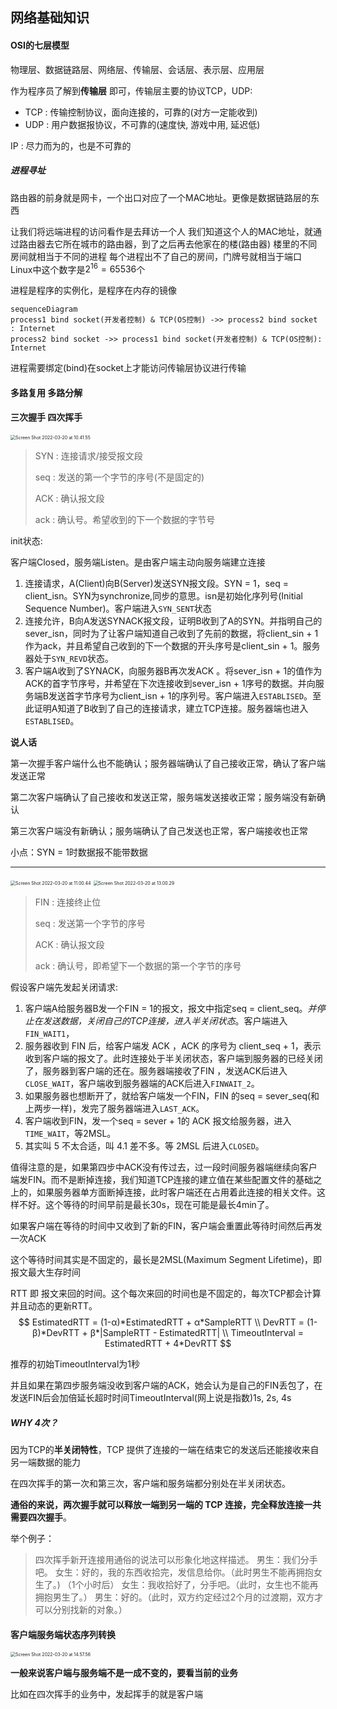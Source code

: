 ## 网络基础知识



#### OSI的七层模型
物理层、数据链路层、网络层、传输层、会话层、表示层、应用层

作为程序员了解到**传输层** 即可，传输层主要的协议TCP，UDP:
   + TCP : 传输控制协议，面向连接的，可靠的(对方一定能收到)
   + UDP : 用户数据报协议，不可靠的(速度快, 游戏中用, 延迟低)

IP : 尽力而为的，也是不可靠的

##### 进程寻址

路由器的前身就是网卡，一个出口对应了一个MAC地址。更像是数据链路层的东西

让我们将远端进程的访问看作是去拜访一个人
我们知道这个人的MAC地址，就通过路由器去它所在城市的路由器，到了之后再去他家在的楼(路由器)
楼里的不同房间就相当于不同的进程
每个进程出不了自己的房间，门牌号就相当于端口
Linux中这个数字是$2^{16} = 65536$个

进程是程序的实例化，是程序在内存的镜像



```mermaid
sequenceDiagram
process1 bind socket(开发者控制) & TCP(OS控制) ->> process2 bind socket : Internet
process2 bind socket ->> process1 bind socket(开发者控制) & TCP(OS控制): Internet
```

进程需要绑定(bind)在socket上才能访问传输层协议进行传输



#### 多路复用 多路分解



#### 三次握手 四次挥手

<img src="/Users/renboyu/Library/Application Support/typora-user-images/Screen Shot 2022-03-20 at 10.41.55.png" alt="Screen Shot 2022-03-20 at 10.41.55" style="zoom:50%;" />

>SYN : 连接请求/接受报文段
>
>seq : 发送的第一个字节的序号(不是固定的)
>
>ACK : 确认报文段
>
>ack : 确认号。希望收到的下一个数据的字节号

init状态:

客户端Closed，服务端Listen。是由客户端主动向服务端建立连接

1. 连接请求，A(Client)向B(Server)发送SYN报文段。SYN = 1，seq = client_isn。SYN为synchronize,同步的意思。isn是初始化序列号(Initial Sequence Number)。客户端进入`SYN_SENT`状态
2. 连接允许，B向A发送SYNACK报文段，证明B收到了A的SYN。并指明自己的sever_isn，同时为了让客户端知道自己收到了先前的数据，将client_sin + 1作为ack，并且希望自己收到的下一个数据的开头序号是client_sin + 1。服务器处于`SYN_REVD`状态。
3. 客户端A收到了SYNACK，向服务器B再次发ACK 。将sever_isn + 1的值作为ACK的首字节序号，并希望在下次连接收到sever_isn + 1序号的数据。并向服务端B发送首字节序号为client_isn + 1的序列号。客户端进入`ESTABLISED`。至此证明A知道了B收到了自己的连接请求，建立TCP连接。服务器端也进入`ESTABLISED`。

**说人话**

第一次握手客户端什么也不能确认；服务器端确认了自己接收正常，确认了客户端发送正常

第二次客户端确认了自己接收和发送正常，服务端发送接收正常；服务端没有新确认

第三次客户端没有新确认；服务端确认了自己发送也正常，客户端接收也正常

小点：SYN = 1时数据报不能带数据

-------





<img src="/Users/renboyu/Library/Application Support/typora-user-images/Screen Shot 2022-03-20 at 11.00.44.png" alt="Screen Shot 2022-03-20 at 11.00.44" style="zoom:50%;" />

<img src="/Users/renboyu/Library/Application Support/typora-user-images/Screen Shot 2022-03-20 at 13.00.29.png" alt="Screen Shot 2022-03-20 at 13.00.29" style="zoom:50%;" />

>FIN : 连接终止位
>
>seq : 发送第一个字节的序号
>
>ACK : 确认报文段
>
>ack : 确认号，即希望下一个数据的第一个字节的序号

假设客户端先发起关闭请求:

1. 客户端A给服务器B发一个FIN = 1的报文，报文中指定seq = client_seq。*并停止在发送数据，关闭自己的TCP连接，进入半关闭状态*。客户端进入`FIN_WAIT1`，
2. 服务器收到 FIN 后，给客户端发 ACK ，ACK 的序号为 client_seq + 1，表示收到客户端的报文了。此时连接处于半关闭状态，客户端到服务器的已经关闭了，服务器到客户端的还在。服务器端接收了FIN ，发送ACK后进入`CLOSE_WAIT`，客户端收到服务器端的ACK后进入`FINWAIT_2`。
3. 如果服务器也想断开了，就给客户端发一个FIN，FIN 的seq = sever_seq(和上两步一样)，发完了服务器端进入`LAST_ACK`。
4. 客户端收到FIN，发一个seq = sever + 1的 ACK 报文给服务器，进入`TIME_WAIT`，等2MSL。
5. 其实叫 5 不太合适，叫 4.1 差不多。等 2MSL 后进入`CLOSED`。

值得注意的是，如果第四步中ACK没有传过去，过一段时间服务器端继续向客户端发FIN。而不是断掉连接，我们知道TCP连接的建立值在某些配置文件的基础之上的，如果服务器单方面断掉连接，此时客户端还在占用着此连接的相关文件。这样不好。这个等待的时间早前是最长30s，现在可能是最长4min了。

如果客户端在等待的时间中又收到了新的FIN，客户端会重置此等待时间然后再发一次ACK



这个等待时间其实是不固定的，最长是2MSL(Maximum Segment Lifetime)，即报文最大生存时间

RTT 即 报文来回的时间。这个每次来回的时间也是不固定的，每次TCP都会计算并且动态的更新RTT。
$$
        EstimatedRTT = (1-α)*EstimatedRTT + α*SampleRTT \\
               DevRTT = (1-β)*DevRTT + β*|SampleRTT - EstimatedRTT| \\
                     TimeoutInterval = EstimatedRTT + 4*DevRTT
$$


推荐的初始TimeoutInterval为1秒

并且如果在第四步服务端没收到客户端的ACK，她会认为是自己的FIN丢包了，在发送FIN后会加倍延长超时时间TimeoutInterval(网上说是指数)1s, 2s, 4s



##### WHY 4次？

因为TCP的**半关闭特性**，TCP 提供了连接的一端在结束它的发送后还能接收来自另一端数据的能力

在四次挥手的第一次和第三次，客户端和服务端都分别处在半关闭状态。

**通俗的来说，两次握手就可以释放一端到另一端的 TCP 连接，完全释放连接一共需要四次握手**。

举个例子：

>四次挥手新开连接用通俗的说法可以形象化地这样描述。
>男生：我们分手吧。
>女生：好的，我的东西收拾完，发信息给你。（此时男生不能再拥抱女生了。)
>（1个小时后）
>女生：我收拾好了，分手吧。（此时，女生也不能再拥抱男生了。）
>男生：好的。（此时，双方约定经过2个月的过渡期，双方才可以分别找新的对象。）

#### 客户端服务端状态序列转换

<img src="/Users/renboyu/Library/Application Support/typora-user-images/Screen Shot 2022-03-20 at 14.57.56.png" alt="Screen Shot 2022-03-20 at 14.57.56" style="zoom:50%;" />

**一般来说客户端与服务端不是一成不变的，要看当前的业务**

比如在四次挥手的业务中，发起挥手的就是客户端

